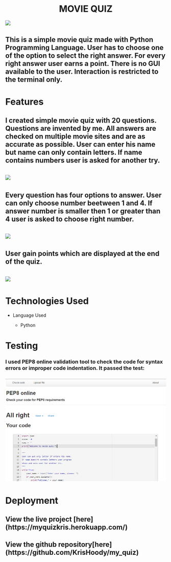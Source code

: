<h1 align="center">MOVIE QUIZ</h1>

<img src=/workspace/my_quiz/assets/img/resp.png>

<h2>This is a simple movie quiz made with Python Programming Language. User has to choose one of the option to select the right answer. For every right answer user earns a point. There is no GUI available to the user. Interaction is restricted to the terminal only.<h2>

# Features
<h2>I created simple movie quiz with 20 questions. Questions are invented by me. All answers are checked on multiple movie sites and are as accurate as possible. User can enter his name but name can only contain letters. If name contains numbers user is asked for another try.<h2> 
<img src=/workspace/my_quiz/assets/img/only_letters.png>
<h2>Every question has four options to answer. User can only choose number beetween 1 and 4. If answer number is smaller then 1 or greater than 4 user is asked to choose right number.<h2>
<img src=/workspace/my_quiz/assets/img/only_right_num.png>
<h2>User gain points which are displayed at the end of the quiz.<h2>
<img src=/workspace/my_quiz/assets/img/final_points.png>

# Technologies Used

* Language Used

    * Python

# Testing
<h3>I used PEP8 online validation tool to check the code for syntax errors or improper code indentation. It passed the test:<h3>
<img src=assets/img/pep8.png>

# Deployment
<h2>View the live project [here](https://myquizkris.herokuapp.com/)<h2>
<h2>View the github repository[here](https://github.com/KrisHoody/my_quiz)<h2>



